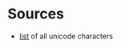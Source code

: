 # Sources

- [list](https://www.unicode.org/Public/UNIDATA/extracted/DerivedName.txt) of all unicode characters
